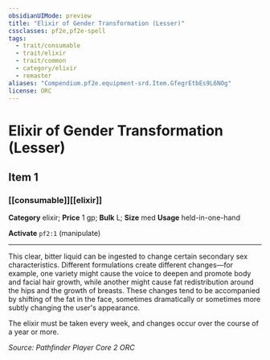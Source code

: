 ```yaml
---
obsidianUIMode: preview
title: "Elixir of Gender Transformation (Lesser)"
cssclasses: pf2e,pf2e-spell
tags:
  - trait/consumable
  - trait/elixir
  - trait/common
  - category/elixir
  - remaster
aliases: "Compendium.pf2e.equipment-srd.Item.GfegrEtbEs9L6NOg"
license: ORC
---
```

# Elixir of Gender Transformation (Lesser)
## Item 1
### [[consumable]][[elixir]]

**Category** elixir; 
**Price** 1 gp; 
**Bulk** L; **Size** med
**Usage** held-in-one-hand

**Activate** `pf2:1` (manipulate)

* * *

This clear, bitter liquid can be ingested to change certain secondary sex characteristics. Different formulations create different changes—for example, one variety might cause the voice to deepen and promote body and facial hair growth, while another might cause fat redistribution around the hips and the growth of breasts. These changes tend to be accompanied by shifting of the fat in the face, sometimes dramatically or sometimes more subtly changing the user's appearance.  
  
The elixir must be taken every week, and changes occur over the course of a year or more.

*Source: Pathfinder Player Core 2*
*ORC*
